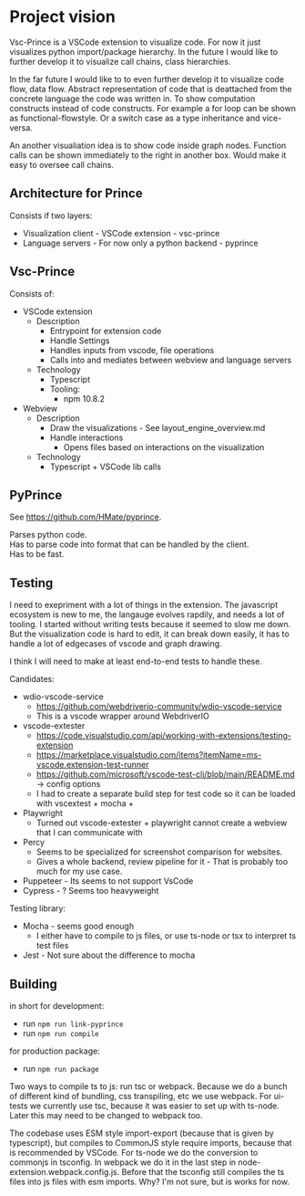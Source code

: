 # Project vision

Vsc-Prince is a VSCode extension to visualize code.
For now it just visualizes python import/package hierarchy.
In the future I would like to further develop it to visualize call chains, class hierarchies.

In the far future I would like to to even further develop it to visualize code flow, data flow. Abstract 
representation of code that is deattached from the concrete language the code was written in. To show computation 
constructs instead of code constructs. For example a for loop can be shown as functional-flowstyle. Or a switch case 
as a type inheritance and vice-versa.

An another visualiation idea is to show code inside graph nodes. Function calls can be shown immediately to the right 
in another box. Would make it easy to oversee call chains.

## Architecture for Prince

Consists if two layers:
- Visualization client - VSCode extension - vsc-prince
- Language servers - For now only a python backend - pyprince

## Vsc-Prince

Consists of:
- VSCode extension
    - Description
        - Entrypoint for extension code
        - Handle Settings
        - Handles inputs from vscode, file operations
        - Calls into and mediates between webview and language servers
    - Technology 
        - Typescript
        - Tooling:
            - npm 10.8.2
- Webview
    - Description
        - Draw the visualizations - See layout_engine_overview.md
        - Handle interactions
            - Opens files based on interactions on the visualization
    - Technology 
        - Typescript + VSCode lib calls

## PyPrince

See https://github.com/HMate/pyprince.

Parses python code.\
Has to parse code into format that can be handled by the client.\
Has to be fast.


## Testing

I need to exepriment with a lot of things in the extension. 
The javascript ecosystem is new to me, the langauge evolves rapdily, and needs a lot of tooling.
I started without writing tests because it seemed to slow me down.
But the visualization code is hard to edit, it can break down easily, it has to handle a lot of edgecases of vscode 
and graph drawing.

I think I will need to make at least end-to-end tests to handle these.

Candidates:
- wdio-vscode-service
    - https://github.com/webdriverio-community/wdio-vscode-service
    - This is a vscode wrapper around WebdriverIO
- vscode-extester
    - https://code.visualstudio.com/api/working-with-extensions/testing-extension
    - https://marketplace.visualstudio.com/items?itemName=ms-vscode.extension-test-runner
    - https://github.com/microsoft/vscode-test-cli/blob/main/README.md -> config options
    - I had to create a separate build step for test code so it can be loaded with vscextest + mocha + 
- Playwright
    - Turned out vscode-extester + playwright cannot create a webview that I can communicate with
- Percy 
    - Seems to be specialized for screenshot comparison for websites.
    - Gives a whole backend, review pipeline for it - That is probably too 
        much for my use case.
- Puppeteer - Its seems to not support VsCode
- Cypress - ? Seems too heavyweight

Testing library:
- Mocha - seems good enough
    - I either have to compile to js files, or use ts-node or tsx to interpret ts test files
- Jest - Not sure about the difference to mocha

## Building

in short for development:
- run `npm run link-pyprince`
- run `npm run compile`

for production package:
- run `npm run package`

Two ways to compile ts to js: run tsc or webpack.
Because we do a bunch of different kind of bundling, css transpiling, etc we use webpack.
For ui-tests we currently use tsc, because it was easier to set up with ts-node. Later this may need to be changed to webpack too.

The codebase uses ESM style import-export (because that is given by typescript), 
but compiles to CommonJS style require imports, because that is recommended by VSCode.
For ts-node we do the conversion to commonjs in tsconfig. 
In webpack we do it in the last step in node-extension.webpack.config.js.
Before that the tsconfig still compiles the ts files into js files with esm imports. Why? I'm not sure, but is works for now.
